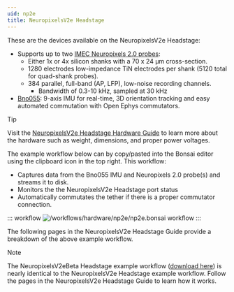 ```yaml
---
uid: np2e
title: NeuropixelsV2e Headstage
---
```


These are the devices available on the NeuropixelsV2e Headstage:

- Supports up to two [IMEC Neuropixels 2.0 probes](xref:np2e_npv2e):
    - Either 1x or 4x silicon shanks with a 70 x 24 µm cross-section.
    - 1280 electrodes low-impedance TiN electrodes per shank (5120 total for quad-shank probes).
    - 384 parallel, full-band (AP, LFP), low-noise recording channels.
        - Bandwidth of 0.3-10 kHz, sampled at 30 kHz
- [Bno055](xref:np2e_bno055): 9-axis IMU for real-time, 3D orientation tracking and easy automated commutation with Open Ephys commutators.

> [!TIP]
> Visit the [NeuropixelsV2e Headstage Hardware Guide](https://open-ephys.github.io/onix-docs/Hardware%20Guide/Headstages/headstage-neuropix-2e.html) to learn more about the hardware such as weight, dimensions, and proper power voltages.

The example workflow below can by copy/pasted into the Bonsai editor using the clipboard icon in the top right. This workflow:
- Captures data from the Bno055 IMU and Neuropixels 2.0 probe(s) and streams it to disk.
- Monitors the the NeuropixelsV2e Headstage port status
- Automatically commutates the tether if there is a proper commutator connection. 

::: workflow
![/workflows/hardware/np2e/np2e.bonsai workflow](../../../workflows/hardware/np2e/np2e.bonsai)
:::

The following pages in the NeuropixelsV2e Headstage Guide provide a breakdown of the above example workflow.

> [!NOTE]
> The NeuropixelsV2eBeta Headstage example workflow (<a href="~/workflows/hardware/np2ebeta.bonsai" download>download here</a>) is nearly identical to the NeuropixelsV2e Headstage example workflow. Follow the pages in the NeuropixelsV2e Headstage Guide to learn how it works.

